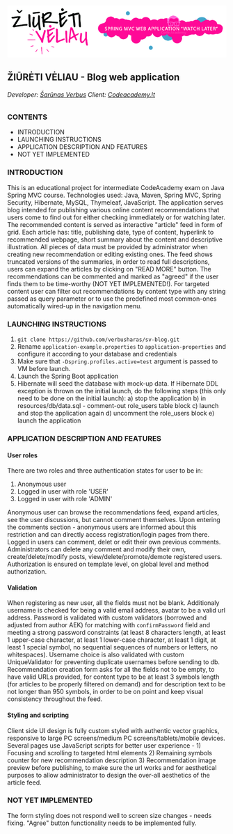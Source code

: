 ![ZiuretiVeliau banner](/readme-media/ziureti-veliau-banner.png)
## ŽIŪRĖTI VĖLIAU - Blog web application

###### Developer: [Šarūnas Verbus](https://www.linkedin.com/in/sarunas-verbus/)    Client: [Codeacademy.lt](https://www.codeacademy.lt/)

### CONTENTS
- INTRODUCTION
- LAUNCHING INSTRUCTIONS
- APPLICATION DESCRIPTION AND FEATURES
- NOT YET IMPLEMENTED

### INTRODUCTION
This is an educational project for intermediate CodeAcademy exam on Java Spring MVC course. Technologies used: Java, Maven, Spring MVC, Spring Security, Hibernate, MySQL, Thymeleaf, JavaScript. The application serves blog intended for publishing various online content recommendations that users come to find out for either checking immediately or for watching later. The recommended content is served as interactive "article" feed in form of grid. Each article has: title, publishing date, type of content, hyperlink to recommended webpage, short summary about the content and descriptive illustration. All pieces of data must be provided by administrator when creating new recommendation or editing existing ones. The feed shows truncated versions of the summaries, in order to read full descriptions, users can expand the articles by clicking on "READ MORE" button. The recommendations can be commented and marked as "agreed" if the user finds them to be time-worthy (NOT YET IMPLEMENTED!). For targeted content user can filter out recommendations by content type with any string passed as query parameter or to use the predefined most common-ones automatically wired-up in the navigation menu.

### LAUNCHING INSTRUCTIONS
1. `git clone https://github.com/verbusharas/sv-blog.git`
2. Rename `application-example.properties` to `application-properties` and configure it according to your database and credentials
3. Make sure that `-Dspring.profiles.active=test` argument is passed to VM before launch.
3. Launch the Spring Boot application
4. Hibernate will seed the database with mock-up data. If Hibernate DDL exception is thrown on the initial launch, do the following steps (this only need to be done on the initial launch):
  a) stop the application
  b) in resources/db/data.sql - comment-out role_users table block
  c) launch and stop the application again
  d) uncomment the role_users block
  e) launch the application
  
  ### APPLICATION DESCRIPTION AND FEATURES
  #### User roles
  There are two roles and three authentication states for user to be in: 
  1. Anonymous user 
  2. Logged in user with role 'USER'
  3. Logged in user with role 'ADMIN'
  
  Anonymous user can browse the recommendations feed, expand articles, see the user discussions, but cannot comment themselves. Upon entering the comments section - anonymous users are informed about this restriction and can directly access registration/login pages from there. Logged in users can comment, delet or edit their own previous comments. Administrators can delete any comment and modify their own, create/delete/modify posts, view/delete/promote/demote registered users. Authorization is ensured on template level, on global level and method authorization.
  
  #### Validation
  When registering as new user, all the fields must not be blank. Additionaly username is checked for being a valid email address, avatar to be a valid url address. Password is validated with custom validators (borrowed and adjusted from author AEK) for matching with `confirmPassword` field and meeting a strong password constraints (at least 8 characters length, at least 1 upper-case character, at least 1 lower-case character, at least 1 digit, at least 1 special symbol, no sequential sequences of numbers or letters, no whitespaces). Username choice is also validated with custom UniqueValidator for preventing duplicate usernames before sending to db. Recommendation creation form asks for all the fields not to be empty, to have valid URLs provided, for content type to be at least 3 symbols length (for articles to be properly filtered on demand) and for description text to be not longer than 950 symbols, in order to be on point and keep visual consistency throughout the feed.
  
   #### Styling and scripting
   Client side UI design is fully custom styled with authentic vector graphics, responsive to large PC screens/medium PC screens/tablets/mobile devices. Several pages use JavaScript scripts for better user experience - 1) Focusing and scrolling to targeted html elements 2) Remaining symbols counter for new recommendation description 3) Recommendation image preview before publishing, to make sure the url works and for aesthetical purposes to allow administrator to design the over-all aesthetics of the article feed.
   
   ### NOT YET IMPLEMENTED
   The form styling does not respond well to screen size changes - needs fixing.
   "Agree" button functionality needs to be implemented fully.
   

